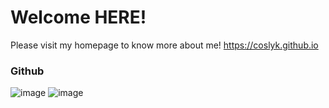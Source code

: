# Welcome HERE!

Please visit my homepage to know more about me!
https://coslyk.github.io

### Github
![image](https://github-readme-stats.vercel.app/api?username=coslyk)
![image](https://github-readme-stats.vercel.app/api/top-langs/?username=coslyk&layout=compact)
